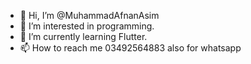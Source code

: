 - 👋 Hi, I’m @MuhammadAfnanAsim
- 👀 I’m interested in programming.
- 🌱 I’m currently learning Flutter.
- 📫 How to reach me 03492564883 also for whatsapp

<!---
muhammadafnanasim/muhammadafnanasim is a ✨ special ✨ repository because its `README.md` (this file) appears on your GitHub profile.
You can click the Preview link to take a look at your changes.
--->
